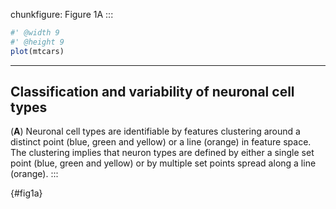 chunkfigure: Figure 1A
:::
```r
#' @width 9
#' @height 9
plot(mtcars)
```
---
## Classification and variability of neuronal cell types

(**A**) Neuronal cell types are identifiable by features clustering around a distinct point (blue, green and yellow) or a line (orange) in feature space. The clustering implies that neuron types are defined by either a single set point (blue, green and yellow) or by multiple set points spread along a line (orange).
:::

{#fig1a}
